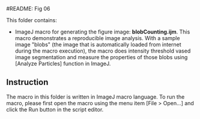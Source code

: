 #README: Fig 06

This folder contains:

- ImageJ macro for generating the figure image: **blobCounting.ijm**. This macro demonstrates a reproducible image analysis. With a sample image "blobs" (the image that is automatically loaded from internet during the macro execution), the macro does intensity threshold vased image segmentation and measure the properties of those blobs using [Analyze Particles] function in ImageJ.  

## Instruction

The macro in this folder is written in ImageJ macro language. 
To run the macro, please first open the macro using the menu item [File > Open...] and click the Run button in the script editor. 

